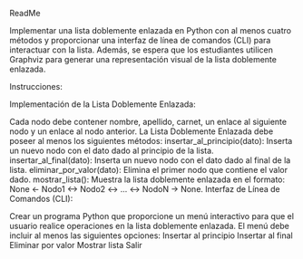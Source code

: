 ReadMe 

Implementar una lista doblemente enlazada en Python con al menos cuatro métodos y proporcionar una interfaz de línea de comandos (CLI) para interactuar con la lista. Además, se espera que los estudiantes utilicen Graphviz para generar una representación visual de la lista doblemente enlazada.

Instrucciones:

Implementación de la Lista Doblemente Enlazada:

Cada nodo debe contener nombre, apellido, carnet, un enlace al siguiente nodo y un enlace al nodo anterior.
La Lista Doblemente Enlazada debe poseer al menos los siguientes métodos:
insertar_al_principio(dato): Inserta un nuevo nodo con el dato dado al principio de la lista.
insertar_al_final(dato): Inserta un nuevo nodo con el dato dado al final de la lista.
eliminar_por_valor(dato): Elimina el primer nodo que contiene el valor dado.
mostrar_lista(): Muestra la lista doblemente enlazada en el formato: None <- Nodo1 <-> Nodo2 <-> ... <-> NodoN -> None.
Interfaz de Línea de Comandos (CLI):

Crear un programa Python que proporcione un menú interactivo para que el usuario realice operaciones en la lista doblemente enlazada.
El menú debe incluir al menos las siguientes opciones:
Insertar al principio
Insertar al final
Eliminar por valor
Mostrar lista
Salir
